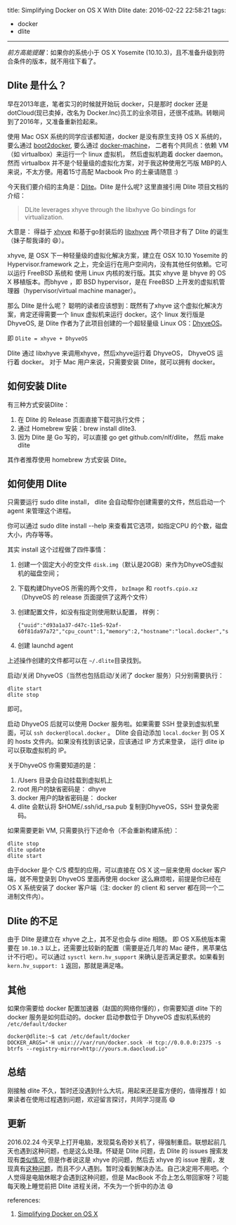 title: Simplifying Docker on OS X With Dlite
date: 2016-02-22 22:58:21
tags:
- docker
- dlite
---


*前方高能提醒*：如果你的系统小于 OS X Yosemite (10.10.3)，且不准备升级到符合条件的版本，就不用往下看了。

## Dlite 是什么？

早在2013年底，笔者实习的时候就开始玩 docker，只是那时 docker 还是 dotCloud(现已卖掉，改名为 Docker.Inc)员工的业余项目，还很不成熟。转眼间到了2016年，又准备重新捡起来。

使用 Mac OSX 系统的同学应该都知道，docker 是没有原生支持 OS X 系统的，要么通过 [boot2docker](https://github.com/boot2docker/boot2docker), 要么通过 [docker-machine](https://docs.docker.com/machine/)， 二者有个共同点：依赖 VM（如 virtualbox）来运行一个 linux 虚拟机， 然后虚拟机跑着 docker daemon。然而 virtualbox 并不是个轻量级的虚拟化方案，对于我这种使用乞丐版 MBP的人来说，不太方便。用着15寸高配 Macbook Pro 的土豪请随意 :)

今天我们要介绍的主角是：[Dlite](https://github.com/nlf/dlite)。Dlite 是什么呢? 这里直接引用 Dlite 项目文档的介绍：

> DLite leverages xhyve through the libxhyve Go bindings for virtualization.

大意是： 得益于 [xhyve](https://github.com/mist64/xhyve) 和基于go封装后的 [libxhyve](https://github.com/TheNewNormal/libxhyve) 两个项目才有了 Dlite 的诞生（妹子帮我译的 😄）。

xhyve, 是 OSX 下一种轻量级的虚拟化解决方案，建立在 OSX 10.10 Yosemite 的 Hypervisor.framework 之上，完全运行在用户空间内，没有其他任何依赖。它可以运行 FreeBSD 系统和 使用 Linux 内核的发行版。其实 xhyve 是 bhyve 的 OS X 移植版本。而bhyve ，即 BSD hypervisor，是在 FreeBSD 上开发的虚拟机管理器（hypervisor/virtual machine manager）。

那么 Dlite 是什么呢？ 聪明的读者应该想到：既然有了xhyve 这个虚拟化解决方案，肯定还得需要一个 linux 虚拟机来运行 docker。这个 linux 发行版是 DhyveOS, 是 Dlite 作者为了此项目创建的一个超轻量级 Linux OS：[DhyveOS](https://github.com/nlf/dhyve-os)。 

即 `Dlite = xhyve + DhyveOS`

Dlite 通过 libxhyve 来调用xhyve，然后xhyve运行着 DhyveOS， DhyveOS 运行着 docker。 对于 Mac 用户来说，只需要安装 Dlite，就可以拥有 docker。

 
## 如何安装 Dlite

有三种方式安装Dlite：
1. 在 Dlite 的 Release 页面直接下载可执行文件；
2. 通过 Homebrew 安装：brew install dlite3. 
3. 因为 Dlite 是 Go 写的，可以直接 go get github.com/nlf/dlite， 然后 make dlite 

其作者推荐使用 homebrew 方式安装 Dlite。

## 如何使用 Dlite

只需要运行 sudo dlite install， dlite 会自动帮你创建需要的文件，然后启动一个 agent 来管理这个进程。

你可以通过 sudo dlite install --help 来查看其它选项，如指定CPU 的个数，磁盘大小，内存等等。

其实 install 这个过程做了四件事情：

1. 创建一个固定大小的空文件 `disk.img`（默认是20GB）来作为DhyveOS虚拟机的磁盘空间；
2. 下载构建DhyveOS 所需的两个文件， `bzImage` 和 `rootfs.cpio.xz`（DhyveOS 的 release 页面提供了这两个文件）
3. 创建配置文件，如没有指定则使用默认配置，
样例：

    ```
    {"uuid":"d93a1a37-d47c-11e5-92af-60f81da97a72","cpu_count":1,"memory":2,"hostname":"local.docker","share":"/Users"}%
    ```

4. 创建 launchd agent

上述操作创建的文件都可以在 `~/.dlite`目录找到。


启动/关闭 DhyveOS（当然也包括启动/关闭了 docker 服务）只分别需要执行：

    dlite start 
    dlite stop

即可。

启动 DhyveOS 后就可以使用 Docker 服务啦。如果需要 SSH 登录到虚拟机里面，可以 `ssh docker@local.docker` 。 Dlite 会自动添加 `local.docker` 到 OS X 的 hosts 文件内。如果没有找到该记录，应该通过 IP 方式来登录， 运行 dlite ip 可以获取虚拟机的 IP。

关于DhyveOS 你需要知道的是：

1. /Users 目录会自动挂载到虚拟机上
2. root 用户的缺省密码是： dhyve
3. docker 用户的缺省密码是： docker
4. dlite 会默认将 $HOME/.ssh/id_rsa.pub 复制到DhyveOS，SSH 登录免密码。

如果需要更新 VM, 只需要执行下述命令（不会重新构建系统）：

    dlite stop
    dlite update
    dlite start
    
    
由于docker 是个 C/S 模型的应用，可以直接在 OS X 这一层来使用 docker 客户端，就不用登录到 DhyveOS 里面再使用 docker 这么麻烦啦，前提是你已经在 OS X 系统安装了 docker 客户端（注: docker 的 client 和 server 都在同一个二进制文件内）。

## Dlite 的不足

由于 Dlite 是建立在 xhyve 之上，其不足也会与 dlite 相随。
即 OS X系统版本需要在 `10.10.3` 以上，还需要比较新的配置（需要是近几年的 Mac 硬件，黑苹果估计不行吧）。可以通过 `sysctl kern.hv_support` 来确认是否满足要求。如果看到 `kern.hv_support: 1` 返回，那就是满足咯。

## 其他

如果你需要给 docker 配置加速器（赵国的网络你懂的），你需要知道 dlite 下的docker 服务是如何启动的。docker 启动参数位于 DhyveOS 虚拟机系统的 `/etc/default/docker`

```
docker@dlite:~$ cat /etc/default/docker
DOCKER_ARGS="-H unix:///var/run/docker.sock -H tcp://0.0.0.0:2375 -s btrfs --registry-mirror=http://yours.m.daocloud.io"
```


## 总结
刚接触 dlite 不久，暂时还没遇到什么大坑，用起来还是蛮方便的，值得推荐！如果读者在使用过程遇到问题，欢迎留言探讨，共同学习提高 😄


## 更新
2016.02.24 
今天早上打开电脑，发现莫名奇妙关机了，得强制重启。联想起前几天也遇到这种问题，也是这么处理。怀疑是 Dlite 问题，去 Dlite 的 issues 搜索发现有[类似情况](https://github.com/nlf/dlite/issues/60), 但是作者说这是 xhyve 的问题，然后去 xhyve 的 issue 搜索，发现真有[这种问题](https://github.com/mist64/xhyve/issues/86)，而且不少人遇到。暂时没看到解决办法。自己决定用不用吧。个人觉得是电脑休眠才会遇到这种问题，但是 MacBook 不合上怎么带回家呀？可能每天晚上睡觉前把 Dlite 进程关闭，不失为一个折中的办法 😄


references:
1. [Simplifying Docker on OS X](https://blog.andyet.com/2016/01/25/easy-docker-on-osx/)











